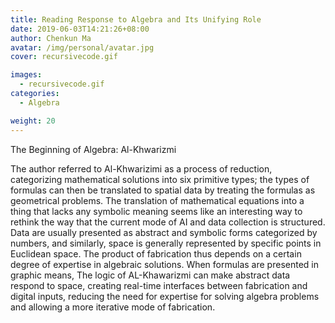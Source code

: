 ```yaml
---
title: Reading Response to Algebra and Its Unifying Role
date: 2019-06-03T14:21:26+08:00
author: Chenkun Ma
avatar: /img/personal/avatar.jpg
cover: recursivecode.gif

images:
  - recursivecode.gif
categories:
  - Algebra

weight: 20
---
```


The Beginning of Algebra: Al-Khwarizmi

<!--more-->

The author referred to Al-Khwarizimi as a process of reduction, categorizing mathematical solutions into six primitive types; the types of formulas can then be translated to spatial data by treating the formulas as geometrical problems.  The translation of mathematical equations into a thing that lacks any symbolic meaning seems like an interesting way to rethink the way that the current mode of AI and data collection is structured. Data are usually presented as abstract and symbolic forms categorized by numbers, and similarly, space is generally represented by specific points in Euclidean space. The product of fabrication thus depends on a certain degree of expertise in algebraic solutions. When formulas are presented in graphic means, The logic of AL-Khawarizmi can make abstract data respond to space, creating real-time interfaces between fabrication and digital inputs, reducing the need for expertise for solving algebra problems and allowing a more iterative mode of fabrication.

